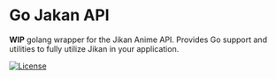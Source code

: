 # Go Jakan API

**WIP** golang wrapper for the Jikan Anime API. Provides Go support and utilities to fully utilize Jikan in your application.

[![License](https://img.shields.io/badge/License-Apache%202.0-blue.svg)](https://opensource.org/licenses/Apache-2.0)